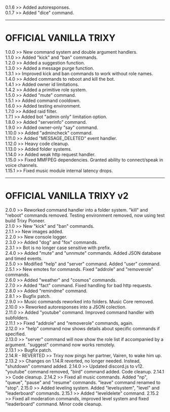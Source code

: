 0.1.6 >> Added autoresponses.  
0.1.7 >> Added "dice" command. 

---

# OFFICIAL VANILLA TRIXY

1.0.0 >> New command system and double argument handlers.  
1.1.0 >> Added "kick" and "ban" commands.  
1.2.0 >> Added a suggestion function.  
1.3.0 >> Added a message purge function.  
1.3.1 >> Improved kick and ban commands to work without role names.  
1.4.0 >> Added commands to reboot and kill the bot.  
1.4.1 >> Added owner id limitations.  
1.4.2 >> Added a primitive role system.  
1.5.0 >> Added "mute" command.  
1.5.1 >> Added command cooldown.  
1.6.0 >> Added testing environment.  
1.7.0 >> Added raid filter.  
1.7.1 >> Added bot "admin only" limitation option.  
1.8.0 >> Added "serverinfo" command.  
1.9.0 >> Added owner-only "say" command.  
1.10.0 >> Added "admincheck" command.  
1.11.0 >> Added "MESSAGE_DELETED" event handler.  
1.12.0 >> Heavy code cleanup.  
1.13.0 >> Added folder systems.  
1.14.0 >> Added weak http request handler.  
1.15.0 >> Fixed MMFPEG dependencies. Granted ability to connect/speak in voice channels.  
1.15.1 >> Fixed music module internal latency drops.  

---

# OFFICIAL VANILLA TRIXY v2

2.0.0 >> Reworked command handler into a folder system. "kill" and "reboot" commands removed. Testing environment removed, now using test build Trixy Pioneer.  
2.1.0 >> New "kick" and "ban" commands.  
2.1.1 >> New images added.  
2.2.0 >> New console logger.  
2.3.0 >> Added "dog" and "fox" commands.  
2.3.1 >> Bot is no longer case sensitive with prefix.  
2.4.0 >> Added "mute" and "unnmute" commands. Added JSON database and timed events.  
2.5.0 >> Modified "help" and "server" command. Added "user" command.  
2.5.1 >> New emotes for commands. Fixed "addrole" and "removerole" commands.  
2.6.0 >> Added "weather" and "cosmos" commands.  
2.7.0 >> Added "fact" command. Fixed handling for bad http requests.  
2.8.0 >> Added "remindme" command.  
2.8.1 >> Bugfix patch.    
2.9.0 >> Music commands reworked into folders. Music Core removed.  
2.10.0 >> Reworked autoresponses into a JSON colection.  
2.11.0 >> Added "youtube" command. Improved command handler with subfolders.  
2.11.1 >> Fixed "addrole" and "removerole" commands, again.  
2.12.0 >> "help" command now shows details about specific commands if specified.  
2.13.0 >> "server" command will now show the role list if accompanied by a <roles> argument. "suggest" command now works remotely.  
2.13.1 >> Bugfix patch.  
2.14.R - REVERTED >> Trixy now pings her partner, Vairen, to wake him up.  
2.13.2 >> Changes on 1.14.R reverted, no longer needed. Instead, "shutdown" command added.
2.14.0 >> Updated discord.js to v12. "youtube" command removed, "bird" command added. Code cleanup.
2.14.1 >> Code cleanup.
2.14.2 >> Fixed all music commands. Added "np", "queue", "pause" and "resume" commands. "leave" command renamed to "stop".
2.15.0 >> Added leveling system. Added "levelsystem", "level" and "leaderboard" commands.
2.15.1 >> Added "leveldelete" command.
2.15.2 >> Fixed all moderation commands, improved level system and fixed "leaderboard" command. Minor code cleanup.